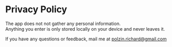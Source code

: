  # Privacy Policy
The app does not not gather any personal information.  
Anything you enter is only stored locally on your device and never leaves it.

If you have any questions or feedback, mail me at polzin.richard@gmail.com

